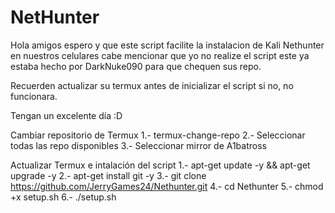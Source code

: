 # NetHunter
Hola amigos espero y que este script facilite la instalacion de Kali Nethunter en nuestros celulares
cabe mencionar que yo no realize el script este ya estaba hecho por DarkNuke090 para que chequen sus repo.

Recuerden actualizar su termux antes de inicializar el script si no, no funcionara.

Tengan un excelente día :D


Cambiar repositorio de Termux
1.- termux-change-repo
2.- Seleccionar todas las repo disponibles
3.- Seleccionar mirror de A1batross


Actualizar Termux e intalación del script
1.- apt-get update -y && apt-get upgrade -y
2.- apt-get install git -y
3.- git clone https://github.com/JerryGames24/Nethunter.git
4.- cd Nethunter
5.- chmod +x setup.sh
6.- ./setup.sh
